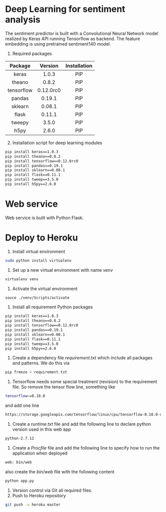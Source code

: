 

# Deep Learning for sentiment analysis 

The sentiment predictor is built with a Convolutional Neural Network model realized by Keras API running Tensorflow as backend. The feature embedding is using pretrained sentiment140 model.
 
1. Required packages

| Package    | Version   | Installation |
|:----------:|:---------:|:------------:|
| keras      | 1.0.3     |    PIP       |
| theano     | 0.8.2     |    PIP       |
| tensorflow | 0.12.0rc0 |    PIP       |
| pandas     | 0.19.1    |    PIP       |
| sklearn    | 0.08.1    |    PIP       |
| flask      | 0.11.1    |    PIP       |
| tweepy     | 3.5.0     |    PIP       |
| h5py       | 2.6.0     |    PIP       |

2. Installation script for deep learning modules

```bash
pip install keras==1.0.3       
pip install theano==0.8.2       
pip install tensorflow==0.12.0rc0       
pip install pandas==0.19.1       
pip install sklearn==0.08.1       
pip install flask==0.11.1       
pip install tweep==3.5.0       
pip install h5py==2.6.0
```

# Web service 

Web service is built with Python Flask.

# Deploy to Heroku 

1. Install virtual environment
```bash
sudo python install virtualenv
``` 
1. Set up a new virtual environment with name _venv_
```bash
virtualenv venv
```
1. Activate the virtual environment
```bash
souce ./venv/Scripts/activate
```
1. Install all requirement Python packages
```bash
pip install keras==1.0.3       
pip install theano==0.8.2       
pip install tensorflow==0.12.0rc0       
pip install pandas==0.19.1       
pip install sklearn==0.08.1       
pip install flask==0.11.1       
pip install tweep==3.5.0       
pip install h5py==2.6.0
```
1. Create a dependency file _requirement.txt_ which include all packages and patterns. We do this via
```bash
pip freeze > requirement.txt
```
1. Tensorflow needs some special treatment (revision) to the requirement file. So remove the tensor flow line, something like
```bash
tensorflow==0.10.0
```
and add one line
```bash
https://storage.googleapis.com/tensorflow/linux/cpu/tensorflow-0.10.0-cp27-none-linux_x86_64.whl
```
1. Create a _runtime.txt_ file and add the following line to declare python version used in this web app
```bash
python-2.7.12
```
1. Create a _Procfile_ file and add the following line to specify how to run the application when deployed
```bash
web: bin/web
```
also create the _bin/web_ file with the following content
```bash
python app.py
```
1. Version control via Git all required files. 
1. Push to Heroku repository 
```bash
git push -u heroku master
```







